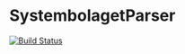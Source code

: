 # SystembolagetParser

[![Build Status](https://travis-ci.org/NicklasAndersson/Starkt.nu.svg?branch=master)](https://travis-ci.org/NicklasAndersson/Starkt.nu)
